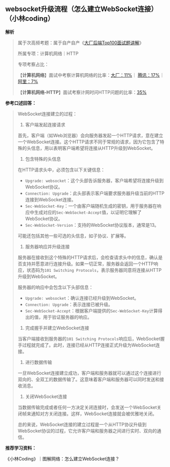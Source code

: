 ## websocket升级流程（怎么建立WebSocket连接）（小林coding）

**解析**

> 属于次高频考题：属于自产自产《[大厂后端Top100面试题讲解](https://mp.weixin.qq.com/s?__biz=Mzk0OTM5MDMzNg==&mid=2247483813&idx=1&sn=d76cd77235886194667bb81cd1920b64&scene=21#wechat_redirect)》
>
> 所属专项：计算机网络｜HTTP
>
> 专项考察占比：
>
> 【**计算机网络**】面试中考察计算机网络的比率：[大厂：11%](https://mp.weixin.qq.com/s?__biz=Mzk0OTM5MDMzNg==&mid=2247483843&idx=1&sn=7c7bd2c6b906c0ab38c868b84b88da56&chksm=c3585cacf42fd5ba38542da8ac77a7e731b486243c4aaf249d46d91b6c5e0e4e945f9729ad98&token=1036259463&lang=zh_CN&scene=21#wechat_redirect)｜ [腾讯：17%](https://mp.weixin.qq.com/s?__biz=Mzk0OTM5MDMzNg==&mid=2247483854&idx=1&sn=668db515e36dcdc8c180b11abef66e72&chksm=c3585ca1f42fd5b7d399b32a3c909b61a16f13c3bdb6ef6e0461470acdd3955c33a8a0d46120&token=1036259463&lang=zh_CN&scene=21#wechat_redirect)｜ [阿里：7%](https://mp.weixin.qq.com/s?__biz=Mzk0OTM5MDMzNg==&mid=2247483854&idx=1&sn=668db515e36dcdc8c180b11abef66e72&chksm=c3585ca1f42fd5b7d399b32a3c909b61a16f13c3bdb6ef6e0461470acdd3955c33a8a0d46120&token=1036259463&lang=zh_CN&scene=21#wechat_redirect)
>
> 【**计算机网络-HTTP**】面试考察计网时问HTTP问题的比率：[35%](https://mp.weixin.qq.com/s?__biz=Mzk0OTM5MDMzNg==&mid=2247483843&idx=1&sn=7c7bd2c6b906c0ab38c868b84b88da56&chksm=c3585cacf42fd5ba38542da8ac77a7e731b486243c4aaf249d46d91b6c5e0e4e945f9729ad98&token=1036259463&lang=zh_CN&scene=21#wechat_redirect)

**参考口述回答：**

> WebSocket连接建立的过程：
>
> 1. 客户端发起连接请求
>
> 首先，客户端（如Web浏览器）会向服务器发起一个HTTP请求，意在建立一个WebSocket连接。这个HTTP请求不同于常规的请求，因为它包含了特殊的头信息，用以表明客户端希望将连接从HTTP升级到WebSocket。
>
> 1. 包含特殊的头信息
>
> 在HTTP请求头中，必须包含以下关键信息：
>
> - `Upgrade: websocket`：这个头部告诉服务器，客户端希望将连接升级到WebSocket协议。
> - `Connection: Upgrade`：此头部表示客户端要求服务器升级当前的HTTP连接到WebSocket连接。
> - `Sec-WebSocket-Key`：一个由客户端随机生成的密钥，用于服务器在响应中生成对应的`Sec-WebSocket-Accept`值，以证明它理解了WebSocket协议。
> - `Sec-WebSocket-Version`：支持的WebSocket协议版本，通常是13。
>
> 可能还包括其他一些可选的头信息，如子协议、扩展等。
>
> 1. 服务器响应并升级连接
>
> 服务器在接收到这个特殊的HTTP请求后，会检查请求头中的信息，确认是否支持并愿意进行连接升级。如果一切正常，服务器会返回一个HTTP响应，状态码为`101 Switching Protocols`，表示服务器同意将连接从HTTP升级到WebSocket。
>
> 服务器的响应中会包含以下头部信息：
>
> - `Upgrade: websocket`：确认连接已经升级到WebSocket。
> - `Connection: Upgrade`：表示连接已被升级。
> - `Sec-WebSocket-Accept`：根据客户端提供的`Sec-WebSocket-Key`计算得出的值，用于验证服务器的响应。
>
> 1. 完成握手并建立WebSocket连接
>
> 当客户端接收到服务器的`101 Switching Protocols`响应后，WebSocket握手过程就完成了。此时，连接已经从HTTP连接正式升级为WebSocket连接。
>
> 1. 进行数据传输
>
> 一旦WebSocket连接建立成功，客户端和服务器就可以通过这个连接进行双向的、全双工的数据传输了。这意味着客户端和服务器可以同时发送和接收消息。
>
> 1. 关闭WebSocket连接
>
> 当数据传输完成或者任何一方决定关闭连接时，会发送一个WebSocket关闭帧来通知对方关闭连接。这样，WebSocket连接就会被优雅地关闭。
>
> 总的来说，WebSocket连接的建立过程是一个从HTTP协议升级到WebSocket协议的过程，它允许客户端和服务器之间进行实时、双向的通信。

**推荐学习资料：**

《小林Coding》｜图解网络：怎么建立WebSocket连接？
